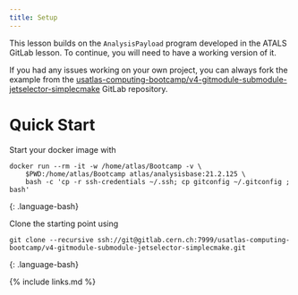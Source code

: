 ```yaml
---
title: Setup
---
```

This lesson builds on the `AnalysisPayload` program developed in the ATALS GitLab lesson. To continue, you will need to have a working version of it.

If you had any issues working on your own project, you can always fork the example from the [usatlas-computing-bootcamp/v4-gitmodule-submodule-jetselector-simplecmake](https://gitlab.cern.ch/usatlas-computing-bootcamp/v4-gitmodule-submodule-jetselector-simplecmake) GitLab repository.

# Quick Start
Start your docker image with
~~~
docker run --rm -it -w /home/atlas/Bootcamp -v \
    $PWD:/home/atlas/Bootcamp atlas/analysisbase:21.2.125 \
    bash -c 'cp -r ssh-credentials ~/.ssh; cp gitconfig ~/.gitconfig ; bash'
~~~
{: .language-bash}


Clone the starting point using
~~~
git clone --recursive ssh://git@gitlab.cern.ch:7999/usatlas-computing-bootcamp/v4-gitmodule-submodule-jetselector-simplecmake.git
~~~
{: .language-bash}


{% include links.md %}
